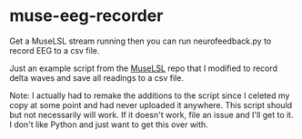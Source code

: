 # muse-eeg-recorder
Get a MuseLSL stream running then you can run neurofeedback.py to record EEG to a csv file. 

Just an example script from the [MuseLSL](https://github.com/alexandrebarachant/muse-lsl) repo that I modified to record delta waves and save all readings to a csv file. 


Note: I actually had to remake the additions to the script since I celeted my copy at some point and had never uploaded it anywhere. This script should but not necessarily will work. If it doesn't work, file an issue and I'll get to it. I don't like Python and just want to get this over with. 
